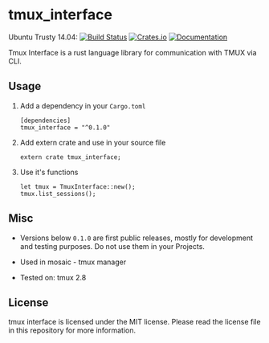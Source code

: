 # tmux_interface

Ubuntu Trusty 14.04: [![Build Status](https://travis-ci.com/AntonGepting/tmux-interface-rs.svg?branch=master)](https://travis-ci.com/AntonGepting/tmux-interface-rs)
[![Crates.io](https://img.shields.io/crates/v/tmux_interface.svg)](https://crates.io/crates/tmux_interface)
[![Documentation](https://docs.rs/tmux_interface/badge.svg)](https://docs.rs/tmux_interface)

Tmux Interface is a rust language library for communication with TMUX via CLI.


## Usage

1. Add a dependency in your `Cargo.toml`

    ```
    [dependencies]
    tmux_interface = "^0.1.0"
    ```

2. Add extern crate and use in your source file

    ```
    extern crate tmux_interface;
    ```

3. Use it's functions
    ```
    let tmux = TmuxInterface::new();
    tmux.list_sessions();
    ```


## Misc

- Versions below `0.1.0` are first public releases, mostly for development
and testing purposes. Do not use them in your Projects.

- Used in mosaic - tmux manager

- Tested on: tmux 2.8


## License

tmux interface is licensed under the MIT license. Please read the license
file in this repository for more information.
